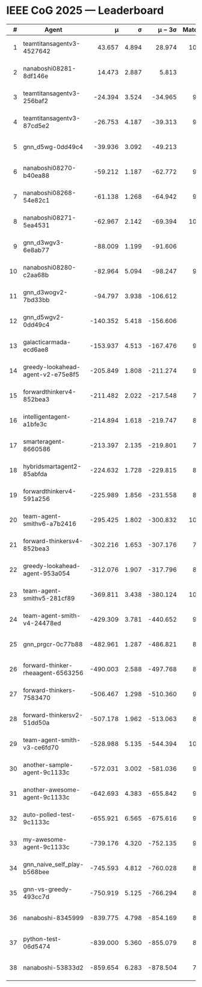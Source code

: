 # IEEE CoG 2025 — Leaderboard

| # | Agent | μ | σ | μ − 3σ | Matches | Updated |
|---:|---|---:|---:|---:|---:|---|
| 1 | teamtitansagentv3-4527642 | 43.657 | 4.894 | 28.974 | 10116 | 2025-08-31 06:41 |
| 2 | nanaboshi08281-8df146e | 14.473 | 2.887 | 5.813 | 396 | 2025-08-31 06:41 |
| 3 | teamtitansagentv3-256baf2 | -24.394 | 3.524 | -34.965 | 9934 | 2025-08-31 06:41 |
| 4 | teamtitansagentv3-87cd5e2 | -26.753 | 4.187 | -39.313 | 9018 | 2025-08-31 06:41 |
| 5 | gnn_d5wg-0dd49c4 | -39.936 | 3.092 | -49.213 | 220 | 2025-08-31 06:41 |
| 6 | nanaboshi08270-b40ea88 | -59.212 | 1.187 | -62.772 | 9840 | 2025-08-31 06:41 |
| 7 | nanaboshi08268-54e82c1 | -61.138 | 1.268 | -64.942 | 9460 | 2025-08-31 06:41 |
| 8 | nanaboshi08271-5ea4531 | -62.967 | 2.142 | -69.394 | 10078 | 2025-08-31 06:41 |
| 9 | gnn_d3wgv3-6e8ab77 | -88.009 | 1.199 | -91.606 | 278 | 2025-08-31 06:41 |
| 10 | nanaboshi08280-c2aa68b | -82.964 | 5.094 | -98.247 | 9278 | 2025-08-31 06:41 |
| 11 | gnn_d3wogv2-7bd33bb | -94.797 | 3.938 | -106.612 | 434 | 2025-08-31 06:41 |
| 12 | gnn_d5wgv2-0dd49c4 | -140.352 | 5.418 | -156.606 | 306 | 2025-08-31 06:41 |
| 13 | galacticarmada-ecd6ae8 | -153.937 | 4.513 | -167.476 | 9200 | 2025-08-31 06:41 |
| 14 | greedy-lookahead-agent-v2-e75e8f5 | -205.849 | 1.808 | -211.274 | 9920 | 2025-08-31 06:41 |
| 15 | forwardthinkerv4-852bea3 | -211.482 | 2.022 | -217.548 | 7921 | 2025-08-31 06:41 |
| 16 | intelligentagent-a1bfe3c | -214.894 | 1.618 | -219.747 | 8161 | 2025-08-31 06:41 |
| 17 | smarteragent-8660586 | -213.397 | 2.135 | -219.801 | 7941 | 2025-08-31 06:41 |
| 18 | hybridsmartagent2-85abfda | -224.632 | 1.728 | -229.815 | 8453 | 2025-08-31 06:41 |
| 19 | forwardthinkerv4-591a256 | -225.989 | 1.856 | -231.558 | 8164 | 2025-08-31 06:41 |
| 20 | team-agent-smithv6-a7b2416 | -295.425 | 1.802 | -300.832 | 10140 | 2025-08-31 06:41 |
| 21 | forward-thinkersv4-852bea3 | -302.216 | 1.653 | -307.176 | 7840 | 2025-08-31 06:41 |
| 22 | greedy-lookahead-agent-953a054 | -312.076 | 1.907 | -317.796 | 8908 | 2025-08-31 06:41 |
| 23 | team-agent-smithv5-281cf89 | -369.811 | 3.438 | -380.124 | 10440 | 2025-08-31 06:41 |
| 24 | team-agent-smith-v4-24478ed | -429.309 | 3.781 | -440.652 | 9138 | 2025-08-31 06:41 |
| 25 | gnn_prgcr-0c77b88 | -482.961 | 1.287 | -486.821 | 8870 | 2025-08-31 06:41 |
| 26 | forward-thinker-rheaagent-6563256 | -490.003 | 2.588 | -497.768 | 8424 | 2025-08-31 06:41 |
| 27 | forward-thinkers-7583470 | -506.467 | 1.298 | -510.360 | 9260 | 2025-08-31 06:41 |
| 28 | forward-thinkersv2-51dd50a | -507.178 | 1.962 | -513.063 | 8856 | 2025-08-31 06:41 |
| 29 | team-agent-smith-v3-ce6fd70 | -528.988 | 5.135 | -544.394 | 10898 | 2025-08-31 06:41 |
| 30 | another-sample-agent-9c1133c | -572.031 | 3.002 | -581.036 | 9600 | 2025-08-31 06:41 |
| 31 | another-awesome-agent-9c1133c | -642.693 | 4.383 | -655.842 | 9100 | 2025-08-31 06:41 |
| 32 | auto-polled-test-9c1133c | -655.921 | 6.565 | -675.616 | 9720 | 2025-08-31 06:41 |
| 33 | my-awesome-agent-9c1133c | -739.176 | 4.320 | -752.135 | 9620 | 2025-08-31 06:41 |
| 34 | gnn_naive_self_play-b568bee | -745.593 | 4.812 | -760.028 | 8240 | 2025-08-31 06:41 |
| 35 | gnn-vs-greedy-493cc7d | -750.919 | 5.125 | -766.294 | 8540 | 2025-08-31 06:41 |
| 36 | nanaboshi-8345999 | -839.775 | 4.798 | -854.169 | 8150 | 2025-08-31 06:41 |
| 37 | python-test-06d5474 | -839.000 | 5.360 | -855.079 | 8240 | 2025-08-31 06:41 |
| 38 | nanaboshi-53833d2 | -859.654 | 6.283 | -878.504 | 7620 | 2025-08-31 06:41 |
